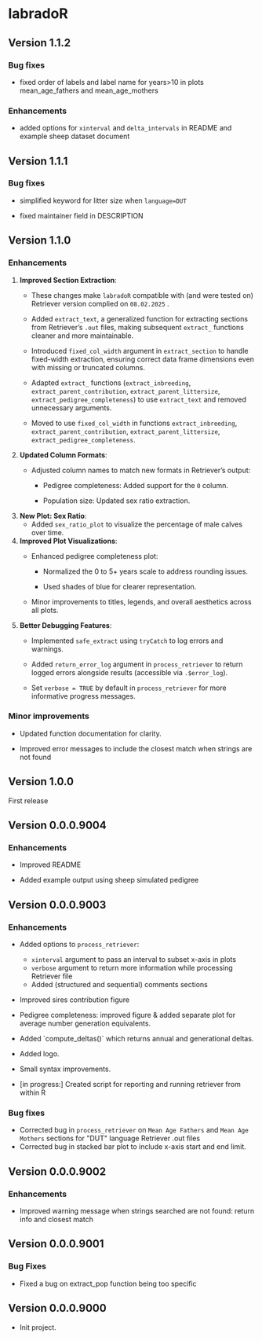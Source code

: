 # labradoR

## Version 1.1.2

### Bug fixes

- fixed order of labels and label name for years>10 in plots mean_age_fathers and mean_age_mothers

### Enhancements
- added options for `xinterval` and `delta_intervals` in README and example sheep dataset document

## Version 1.1.1

### Bug fixes

-   simplified keyword for litter size when `language=DUT`

-   fixed maintainer field in DESCRIPTION

## Version 1.1.0

### Enhancements

1.  **Improved Section Extraction**:
    -   These changes make `labradoR` compatible with (and were tested on) Retriever version complied on `08.02.2025` .

    -   Added `extract_text`, a generalized function for extracting sections from Retriever’s `.out` files, making subsequent `extract_` functions cleaner and more maintainable.

    -   Introduced `fixed_col_width` argument in `extract_section` to handle fixed-width extraction, ensuring correct data frame dimensions even with missing or truncated columns.

    -   Adapted `extract_` functions (`extract_inbreeding`, `extract_parent_contribution`, `extract_parent_littersize`, `extract_pedigree_completeness`) to use `extract_text` and removed unnecessary arguments.

    -   Moved to use `fixed_col_width` in functions `extract_inbreeding`, `extract_parent_contribution`, `extract_parent_littersize`, `extract_pedigree_completeness`.
2.  **Updated Column Formats**:
    -   Adjusted column names to match new formats in Retriever’s output:

        -   Pedigree completeness: Added support for the `0` column.

        -   Population size: Updated sex ratio extraction.
3.  **New Plot: Sex Ratio**:
    -   Added `sex_ratio_plot` to visualize the percentage of male calves over time.
4.  **Improved Plot Visualizations**:
    -   Enhanced pedigree completeness plot:

        -   Normalized the 0 to 5+ years scale to address rounding issues.

        -   Used shades of blue for clearer representation.

    -   Minor improvements to titles, legends, and overall aesthetics across all plots.
5.  **Better Debugging Features**:
    -   Implemented `safe_extract` using `tryCatch` to log errors and warnings.

    -   Added `return_error_log` argument in `process_retriever` to return logged errors alongside results (accessible via `.$error_log`).

    -   Set `verbose = TRUE` by default in `process_retriever` for more informative progress messages.

### Minor improvements

-   Updated function documentation for clarity.

-   Improved error messages to include the closest match when strings are not found

## Version 1.0.0

First release

## Version 0.0.0.9004

### Enhancements

-   Improved README

-   Added example output using sheep simulated pedigree

## Version 0.0.0.9003

### Enhancements

-   Added options to `process_retriever`:

    -   `xinterval` argument to pass an interval to subset x-axis in plots
    -   `verbose` argument to return more information while processing Retriever file
    -   Added (structured and sequential) comments sections

-   Improved sires contribution figure

-   Pedigree completeness: improved figure & added separate plot for average number generation equivalents.

-   Added \`compute_deltas()\` which returns annual and generational deltas.

-   Added logo.

-   Small syntax improvements.

-   [in progress:] Created script for reporting and running retriever from within R

### Bug fixes

-   Corrected bug in `process_retriever` on `Mean Age Fathers` and `Mean Age Mothers` sections for "DUT" language Retriever .out files
-   Corrected bug in stacked bar plot to include x-axis start and end limit.

## Version 0.0.0.9002

### Enhancements

-   Improved warning message when strings searched are not found: return info and closest match

## Version 0.0.0.9001

### Bug Fixes

-   Fixed a bug on extract_pop function being too specific

## Version 0.0.0.9000

-   Init project.
